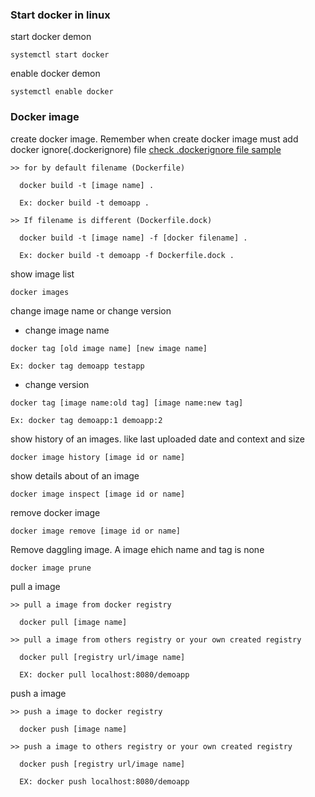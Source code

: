 ### Start docker in linux

start docker demon
```
systemctl start docker
```
enable docker demon
```
systemctl enable docker
```
### Docker image

create docker image. Remember when create docker image must add docker ignore(.dockerignore) file
[check .dockerignore file sample](https://github.com/dipakongit/devops_doc/blob/main/docker/.dockerignore)
```
>> for by default filename (Dockerfile)

  docker build -t [image name] .
  
  Ex: docker build -t demoapp .
  
>> If filename is different (Dockerfile.dock)

  docker build -t [image name] -f [docker filename] .
  
  Ex: docker build -t demoapp -f Dockerfile.dock .
```
show image list
```
docker images
```
change image name or change version
  * change image name
  ```
  docker tag [old image name] [new image name]
  
  Ex: docker tag demoapp testapp
  ```
  * change version
  ```
  docker tag [image name:old tag] [image name:new tag]
  
  Ex: docker tag demoapp:1 demoapp:2
  ```
show history of an images. like last uploaded date and context and size
```
docker image history [image id or name]
```
show details about of an image
```
docker image inspect [image id or name]
```
remove docker image
```
docker image remove [image id or name]
```
Remove daggling image. A image ehich name and tag is none
```
docker image prune
```
pull a image
```
>> pull a image from docker registry

  docker pull [image name]
  
>> pull a image from others registry or your own created registry

  docker pull [registry url/image name]
  
  EX: docker pull localhost:8080/demoapp
```
push a image
```
>> push a image to docker registry

  docker push [image name]
  
>> push a image to others registry or your own created registry

  docker push [registry url/image name]
  
  EX: docker push localhost:8080/demoapp
```
